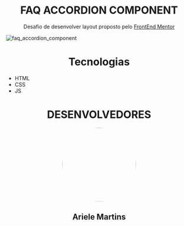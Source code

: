 <h1 align="center">FAQ ACCORDION COMPONENT</h1>
<p align="center"> Desafio de desenvolver layout proposto pelo <a href="https://www.frontendmentor.io/home" target="_blank">FrontEnd Mentor</a></p>

![faq_accordion_component](https://user-images.githubusercontent.com/83427685/206551097-db94efff-8035-4b8f-a20b-2a282e7be132.png)

<h1 align="center">Tecnologias</h1>

- HTML
- CSS
- JS

<h1 align="center">DESENVOLVEDORES</h1>
<div align="center">
    <img style="border-radius: 50%" height="200em" src="https://github.com/ArieleMartins.png">
    <h2 >Ariele Martins</h2>
</div>